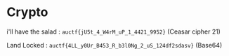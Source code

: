 # Crypto

i'll have the salad : `auctf{jU5t_4_W4rM_uP_1_4421_9952}` (Ceasar cipher 21)

Land Locked : `auctf{4LL_y0Ur_B453_R_b3l0Ng_2_uS_124df2sdasv}` (Base64)
